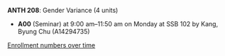 **ANTH 208**: Gender Variance (4 units)

- **A00** (Seminar) at 9:00 am–11:50 am on Monday at SSB 102 by Kang, Byung Chu (A14294735)

[Enrollment numbers over time](./ANTH208.tsv)
